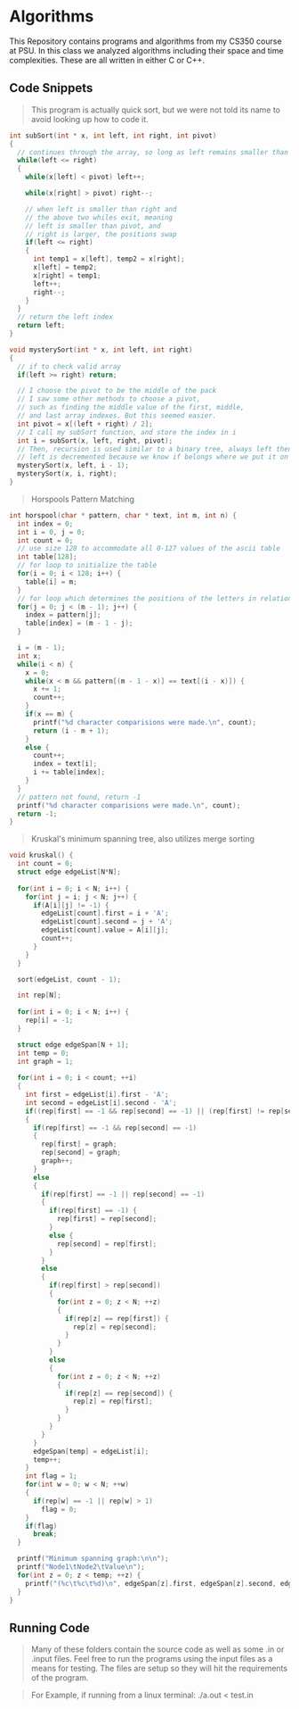 # Algorithms
This Repository contains programs and algorithms from my CS350 course at PSU. In this class we analyzed algorithms including their space and time complexities. These are all written in either C or C++. 

## Code Snippets
> This program is actually quick sort, but we were not told its name to avoid looking up how to code it.
```c++
int subSort(int * x, int left, int right, int pivot)
{
  // continues through the array, so long as left remains smaller than right
  while(left <= right)
  {
    while(x[left] < pivot) left++;

    while(x[right] > pivot) right--;

    // when left is smaller than right and
    // the above two whiles exit, meaning
    // left is smaller than pivot, and 
    // right is larger, the positions swap
    if(left <= right)
    {
      int temp1 = x[left], temp2 = x[right];
      x[left] = temp2;
      x[right] = temp1;
      left++;
      right--;
    }
  }
  // return the left index
  return left;
}

void mysterySort(int * x, int left, int right)
{
  // if to check valid array
  if(left >= right) return;

  // I choose the pivot to be the middle of the pack
  // I saw some other methods to choose a pivot,
  // such as finding the middle value of the first, middle,
  // and last array indexes. But this seemed easier.
  int pivot = x[(left + right) / 2];
  // I call my subSort function, and store the index in i
  int i = subSort(x, left, right, pivot);
  // Then, recursion is used similar to a binary tree, always left then right
  // left is decremented because we know if belongs where we put it on return
  mysterySort(x, left, i - 1);
  mysterySort(x, i, right);
}
```

> Horspools Pattern Matching
```c
int horspool(char * pattern, char * text, int m, int n) {
  int index = 0;
  int i = 0, j = 0;
  int count = 0;
  // use size 128 to accommodate all 0-127 values of the ascii table
  int table[128];
  // for loop to initialize the table 
  for(i = 0; i < 128; i++) {
    table[i] = m;
  }
  // for loop which determines the positions of the letters in relation to one another
  for(j = 0; j < (m - 1); j++) {
    index = pattern[j];
    table[index] = (m - 1 - j);
  }

  i = (m - 1);
  int x;
  while(i < n) {
    x = 0;
    while(x < m && pattern[(m - 1 - x)] == text[(i - x)]) {
      x += 1;
      count++;
    }
    if(x == m) {
      printf("%d character comparisions were made.\n", count);
      return (i - m + 1);
    }
    else {
      count++;
      index = text[i];
      i += table[index];
    }
  }
  // pattern not found, return -1
  printf("%d character comparisions were made.\n", count);
  return -1;
}
```

> Kruskal's minimum spanning tree, also utilizes merge sorting
```c
void kruskal() {
  int count = 0;
  struct edge edgeList[N*N]; 
  
  for(int i = 0; i < N; i++) {
    for(int j = i; j < N; j++) {
      if(A[i][j] != -1) {
        edgeList[count].first = i + 'A';
        edgeList[count].second = j + 'A';
        edgeList[count].value = A[i][j];
        count++;
      }
    }
  }

  sort(edgeList, count - 1);

  int rep[N];
  
  for(int i = 0; i < N; i++) {
    rep[i] = -1;
  }

  struct edge edgeSpan[N + 1];
  int temp = 0;
  int graph = 1;
  
  for(int i = 0; i < count; ++i)
  {
    int first = edgeList[i].first - 'A';
    int second = edgeList[i].second - 'A';
    if((rep[first] == -1 && rep[second] == -1) || (rep[first] != rep[second]))
    {
      if(rep[first] == -1 && rep[second] == -1)
      {
        rep[first] = graph;
        rep[second] = graph;
        graph++;
      }
      else
      {
        if(rep[first] == -1 || rep[second] == -1)
        {
          if(rep[first] == -1) {
            rep[first] = rep[second];
          }
          else {
            rep[second] = rep[first];
          }
        }
        else
        {
          if(rep[first] > rep[second])
          {
            for(int z = 0; z < N; ++z)
            {
              if(rep[z] == rep[first]) {
                rep[z] = rep[second];
              }
            }
          }
          else
          {
            for(int z = 0; z < N; ++z)
            {
              if(rep[z] == rep[second]) {
                rep[z] = rep[first];
              }
            }
          }
        }
      }
      edgeSpan[temp] = edgeList[i];
      temp++;
    }
    int flag = 1;
    for(int w = 0; w < N; ++w)
    {
      if(rep[w] == -1 || rep[w] > 1)
        flag = 0;
    }
    if(flag)
      break;
  }

  printf("Minimum spanning graph:\n\n");
  printf("Node1\tNode2\tValue\n");
  for(int z = 0; z < temp; ++z) {
    printf("(%c\t%c\t%d)\n", edgeSpan[z].first, edgeSpan[z].second, edgeSpan[z].value);
  }
}
```

## Running Code
> Many of these folders contain the source code as well as some .in or .input files. Feel free to run the programs using the input files as a means for testing. The files are setup so they will hit the requirements of the program. 

> For Example, if running from a linux terminal: ./a.out < test.in
